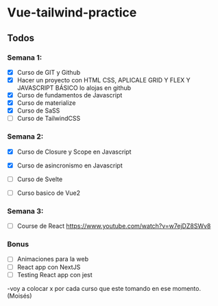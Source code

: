 # Vue-tailwind-practice

## Todos

### Semana 1:

- [x] Curso de GIT y Github
- [x] Hacer un proyecto con HTML CSS, APLICALE GRID Y FLEX Y JAVASCRIPT BÁSICO lo alojas en github
- [x] Curso de fundamentos de Javascript
- [x] Curso de materialize 
- [x] Curso de SaSS
- [ ] Curso de TailwindCSS

### Semana 2:

- [x] Curso de Closure y Scope en Javascript
- [x] Curso de asincronismo en Javascript

- [ ] Curso de Svelte
- [ ] Curso basico de Vue2

### Semana 3:

- [ ] Course de React https://www.youtube.com/watch?v=w7ejDZ8SWv8


### Bonus

- [ ] Animaciones para la web
- [ ] React app con NextJS
- [ ] Testing React app con jest

-voy a colocar x por cada curso que este tomando en ese momento. (Moisés)
